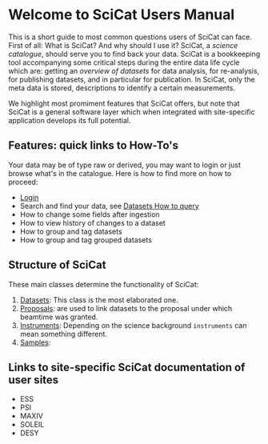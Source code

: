 # Welcome to SciCat Users Manual

This is a short guide to most common questions users of SciCat can face. First of all: What is SciCat? And why should I use it? SciCat, a _science catalogue_, should serve you to find back your data. SciCat is a bookkeeping tool accompanying some critical steps during the entire data life cycle which are: getting an *overview of datasets* for data analysis, for re-analysis, for publishing datasets, and in particular for publication. In SciCat, only the meta data is stored, descriptions to identify a certain measurements.

We highlight most promiment features that SciCat offers, but note that SciCat is a general software layer which when integrated with site-specific application develops its full potential.

## Features: quick links to How-To's

Your data may be of type raw or derived, you may want to login or just browse what's in the catalogue. Here is how to find more on how to proceed:

* [Login](login/index.md)
* Search and find your data, see [Datasets How to query](datasets/index.md#how-to-query-datasets)
*   How to change some fields after ingestion
*   How to view history of changes to a dataset
*   How to group and tag datasets
*   How to group and tag grouped datasets


## Structure of SciCat

These main classes determine the functionality of SciCat: 

1. [Datasets](datasets/index.md): This class is the most elaborated one. 
2. [Proposals](proposals.md): are used to link datasets to the proposal under which beamtime was granted.
3. [Instruments](instruments.md): Depending on the science background `instruments` can mean something different.
4. [Samples](samples.md): 


## Links to site-specific SciCat documentation of user sites

* ESS
* PSI
* MAXIV
* SOLEIL
* DESY


